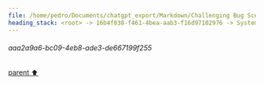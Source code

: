 ```yaml
---
file: /home/pedro/Documents/chatgpt_export/Markdown/Challenging Bug Scenarios.md
heading_stack: <root> -> 16b4f038-f461-4bea-aab3-f16d97102976 -> System -> f030f68c-1381-4970-ab86-0ddb5dbec373 -> System -> aaa2a9a6-bc09-4eb8-ade3-de667199f255
---
```

###### aaa2a9a6-bc09-4eb8-ade3-de667199f255
[parent ⬆️](#f030f68c-1381-4970-ab86-0ddb5dbec373)
